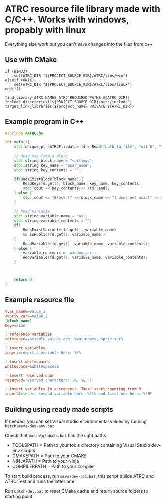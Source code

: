 # ATRC resource file library made with C/C++. Works with windows, propably with linux

Everything else work but you can't save changes into the files from c++

## Use with CMake

```
if (WIN32)
    set(ATRC_DIR "${PROJECT_SOURCE_DIR}/ATRC/libs/win")
elseif (UNIX)
    set(ATRC_DIR "${PROJECT_SOURCE_DIR}/ATRC/libs/linux")
endif()

find_library(ATRC NAMES ATRC REQUIRED PATHS ${ATRC_DIR})
include_directories("${PROJECT_SOURCE_DIR}/atrc/include")
target_link_libraries(${project_name} PRIVATE ${ATRC_DIR})
```

## Example program in C++


```cpp
#include <ATRC.h>

int main(){
    std::unique_ptr<ATRCFiledata> fd = Read("path_to_file", "utf-8", "");
    
    // Read key from a block
    std::string block_name = "settings";
    std::string key_name = "user_name";
    std::string key_contents = "";

    if(DoesExistBlock(block_name)){
        ReadKey(fd.get(), block_name, key_name, key_contents);
        std::cout << key_contents << std::endl;
    } else {
        std::cout << "Block [" << block_name << "] does not exist" << std::endl;
    }

    // Read variable
    std::string variable_name = "os";
    std::string variable_contents = "";
    if(
        DoesExistVariable(fd.get(), variable_name) 
        && IsPublic(fd.get(), variable_name))
    {
        ReadVariable(fd.get(), variable_name, variable_contents);
    } else {
        variable_contents = "windows_nt";
        AddVariable(fd.get(), variable_name, variable_contents);
    }



    return 0;
}
```

## Example resource file

```ini
%var_name%=value_1
<%priv_var>=value_2
[block_name]
key=value

! reference variables
reference=variable values are: %var_name%, %priv_var%

! insert variables
insert=insert a variable here: %*%

! insert whitespaces
whitespace=&whitespaces&

! insert reserved char
reserved=reserved characters: \%, \&, \!

! insert variables in a sequence. These start counting from 0
insert2=insert second variable here: %*1% and first one here: %*0*
```

## Building using ready made scripts

If needed, you can set Visual studio environmental values by running ```batch\msvs-dev-env.bat```

Check that ```batch\globals.bat``` has the right paths
 - TOOLSPATH = Path to your tools directory containing Visual Studio dev-env scripts
 - CMAKEPATH = Path to your CMAKE
 - NINJAPATH = Path to your Ninja
 - COMPILERPATH = Path to your compiler

To start build process, run ```msvs-dev-cmd.bat```, this script builds ATRC and ATRC.Test and runs the latter one

Run ```batch\del.bat``` to reset CMake cache and return source folders to starting point
